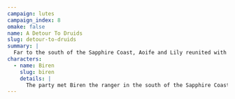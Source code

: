 ```yaml
---
campaign: lutes
campaign_index: 8
omake: false
name: A Detour To Druids
slug: detour-to-druids
summary: |
  Far to the south of the Sapphire Coast, Aoife and Lily reunited with Biren the ranger to uncover a festering corruption growing in the forest. Along with a hidden elven village and Ironhide the gnomish Druid, they battled and destroyed a tainted treant in an old druidic grove. Afterward, Ironhide told them some of the history of the Sapphire Coast, and of the four Elemental Temples said to contain the region's awesome power.
characters:
  - name: Biren
    slug: biren
    details: |
      The party met Biren the ranger in the south of the Sapphire Coast, and together journeyed into the wilds in search of the last druids.
---
```

